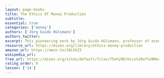 ```yaml
---
layout: page-books
title: The Ethics Of Money Production
subtitle: 
essential: true
categories: ['money']
authors: ['Jörg Guido Hülsmann']
authors_twitter: 
excerpt: This pioneering work by Jörg Guido Hülsmann, professor of economics at the University of Angers in France and the author of Mises The Last Knight of Liberalism, is the first full study of a critically important issue today the ethics of money production. There is a reason that this book has been translated to Chinese, German, Spanish, Czech, and there are many more on the way.
resource_url: https://mises.org/library/ethics-money-production
amazon_url: https://amzn.to/39LVVZ3
wikipedia_url: 
free_url: https://mises.org/sites/default/files/The%20Ethics%20of%20Money%20Production_2.pdf
rating_order: 9
lesson: ['14']
---
```

